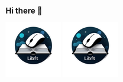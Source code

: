 ## Hi there 👋
[![Libft Logo](Project_logos/libft.png)](https://github.com/agengemb31/libft) [![Libft Logo](Project_logos/libft.png)](https://github.com/agengemb31/libft)

<!--
**agengemb31/agengemb31** is a ✨ _special_ ✨ repository because its `README.md` (this file) appears on your GitHub profile.

Here are some ideas to get you started:

- 🔭 I’m currently working on ...
- 🌱 I’m currently learning ...
- 👯 I’m looking to collaborate on ...
- 🤔 I’m looking for help with ...
- 💬 Ask me about ...
- 📫 How to reach me: ...
- 😄 Pronouns: ...
- ⚡ Fun fact: ...
-->
